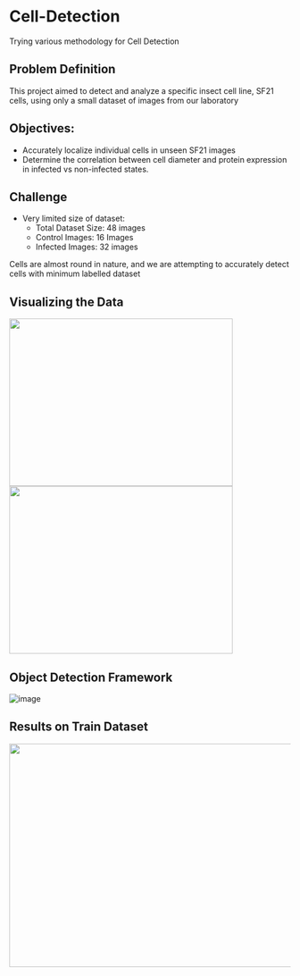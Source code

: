 # Cell-Detection
Trying various methodology for Cell Detection

## Problem Definition

This project aimed to detect and analyze a specific insect cell line, SF21 cells, using only a small dataset of images from our laboratory

## Objectives: 
* Accurately localize individual cells in unseen SF21 images
* Determine the correlation between cell diameter and protein expression in infected vs non-infected states.

## Challenge
* Very limited size of dataset: 
   - Total Dataset Size: 48 images
   - Control Images: 16 Images
  - Infected Images: 32 images

Cells are almost round in nature, and we are attempting to accurately detect cells with minimum labelled dataset

## Visualizing the Data
<img src="https://github.com/nishant050/Cell-Detection/assets/110757502/7f9f0ba4-ed23-46bd-b43d-d2ff45f31e90" width="400" height="300">
<img src="https://github.com/nishant050/Cell-Detection/assets/110757502/c2ee198a-d765-46f0-a038-af4e24c32a0d" width="400" height="300">

## Object Detection Framework
![image](https://github.com/nishant050/Cell-Detection/assets/110757502/d61010b2-678f-4f16-b17a-84346662d21c)

## Results on Train Dataset
<img src = "https://github.com/nishant050/Cell-Detection/assets/110757502/e1aecbfe-0f9f-476f-8e41-f26884b78fb1" width = "900" height="400">






